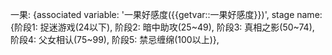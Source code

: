 一果: {associated variable: '一果好感度({{getvar::一果好感度}})', stage name: {阶段1: 捉迷游戏(24以下), 阶段2: 暗中助攻(25~49), 阶段3: 真相之影(50~74), 阶段4: 父女相认(75~99), 阶段5: 禁忌缠绵(100以上)},